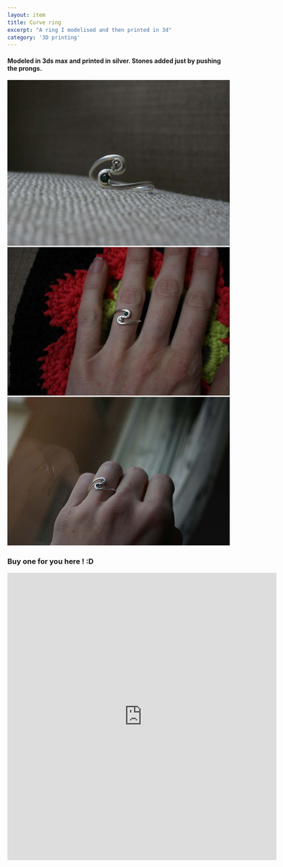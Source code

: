 ```yaml
---
layout: item
title: Curve ring
excerpt: "A ring I modelised and then printed in 3d"
category: '3D printing'
---
```



<h4>
Modeled in 3ds max and printed in silver. Stones added just by pushing the prongs.
</h4>
<div class="image fit">
<img src="/images/fulls/3D_printing/curve_ring/curve_ring.jpg "></div>

<div class="image fit">
<img src="/images/fulls/3D_printing/curve_ring/curve_ring_2.jpg "></div>

<div class="image fit">
<img src="/images/fulls/3D_printing/curve_ring/curve_ring_3.jpg "></div>


<h3>Buy one for you here ! :D</h3>
<iframe width="610" height="650" frameborder="0" allowfullscreen allowtransparency src="https://i.materialise.com/shop/item/sinuous-ring-with-small-cristals/embed"></iframe>




